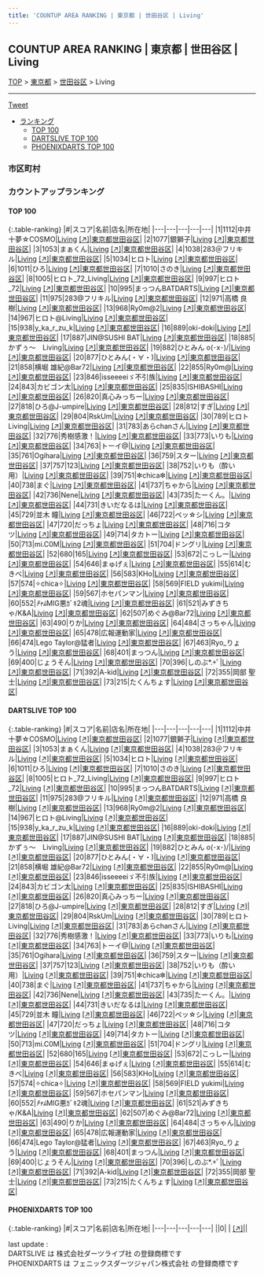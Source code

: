 ```yaml
---
title: 'COUNTUP AREA RANKING | 東京都 | 世田谷区 | Living'
---
```

## COUNTUP AREA RANKING | 東京都 | 世田谷区 | Living

[TOP](/darts/rank/) > [東京都](/darts/rank/東京都/) > [世田谷区](/darts/rank/東京都/世田谷区/) > Living

___

<a href="https://twitter.com/share?ref_src=twsrc%5Etfw" data-text="COUNTUP AREA RANKING | 東京都世田谷区Living" class="twitter-share-button" data-hashtags="DARTSLIVE,PHOENIXDARTS,darts,ダーツ" data-show-count="false">Tweet</a>

* [ランキング](#カウントアップランキング)
    * [TOP 100](#top-100)
    * [DARTSLIVE TOP 100](#dartslive-top-100)
    * [PHOENIXDARTS TOP 100](#phoenixdarts-top-100)

### 市区町村

<ul>

</ul>

### カウントアップランキング

#### TOP 100



{:.table-ranking}
|#|スコア|名前|店名|所在地|
|---|---|---|---|---|
|1|1112|<span class="rank-name-dl">中井十夢☆COSMO</span>|<a href="/darts/rank/shops/916b937ad78fc31c25d56fb0e5c39bac.html">Living</a> <a href="https://search.dartslive.com/jp/shop/916b937ad78fc31c25d56fb0e5c39bac">[↗]</a>|<a href="/darts/rank/東京都/世田谷区">東京都世田谷区</a>|
|2|1077|<span class="rank-name-dl">銀獅子</span>|<a href="/darts/rank/shops/916b937ad78fc31c25d56fb0e5c39bac.html">Living</a> <a href="https://search.dartslive.com/jp/shop/916b937ad78fc31c25d56fb0e5c39bac">[↗]</a>|<a href="/darts/rank/東京都/世田谷区">東京都世田谷区</a>|
|3|1053|<span class="rank-name-dl">まぁくん</span>|<a href="/darts/rank/shops/916b937ad78fc31c25d56fb0e5c39bac.html">Living</a> <a href="https://search.dartslive.com/jp/shop/916b937ad78fc31c25d56fb0e5c39bac">[↗]</a>|<a href="/darts/rank/東京都/世田谷区">東京都世田谷区</a>|
|4|1038|<span class="rank-name-dl">283＠フリキル</span>|<a href="/darts/rank/shops/916b937ad78fc31c25d56fb0e5c39bac.html">Living</a> <a href="https://search.dartslive.com/jp/shop/916b937ad78fc31c25d56fb0e5c39bac">[↗]</a>|<a href="/darts/rank/東京都/世田谷区">東京都世田谷区</a>|
|5|1034|<span class="rank-name-dl">ヒロト</span>|<a href="/darts/rank/shops/916b937ad78fc31c25d56fb0e5c39bac.html">Living</a> <a href="https://search.dartslive.com/jp/shop/916b937ad78fc31c25d56fb0e5c39bac">[↗]</a>|<a href="/darts/rank/東京都/世田谷区">東京都世田谷区</a>|
|6|1011|<span class="rank-name-dl">ひろ</span>|<a href="/darts/rank/shops/916b937ad78fc31c25d56fb0e5c39bac.html">Living</a> <a href="https://search.dartslive.com/jp/shop/916b937ad78fc31c25d56fb0e5c39bac">[↗]</a>|<a href="/darts/rank/東京都/世田谷区">東京都世田谷区</a>|
|7|1010|<span class="rank-name-dl">さのき</span>|<a href="/darts/rank/shops/916b937ad78fc31c25d56fb0e5c39bac.html">Living</a> <a href="https://search.dartslive.com/jp/shop/916b937ad78fc31c25d56fb0e5c39bac">[↗]</a>|<a href="/darts/rank/東京都/世田谷区">東京都世田谷区</a>|
|8|1005|<span class="rank-name-dl">ヒロト_72_Living</span>|<a href="/darts/rank/shops/916b937ad78fc31c25d56fb0e5c39bac.html">Living</a> <a href="https://search.dartslive.com/jp/shop/916b937ad78fc31c25d56fb0e5c39bac">[↗]</a>|<a href="/darts/rank/東京都/世田谷区">東京都世田谷区</a>|
|9|997|<span class="rank-name-dl">ヒロト_72</span>|<a href="/darts/rank/shops/916b937ad78fc31c25d56fb0e5c39bac.html">Living</a> <a href="https://search.dartslive.com/jp/shop/916b937ad78fc31c25d56fb0e5c39bac">[↗]</a>|<a href="/darts/rank/東京都/世田谷区">東京都世田谷区</a>|
|10|995|<span class="rank-name-dl">まっつんBATDARTS</span>|<a href="/darts/rank/shops/916b937ad78fc31c25d56fb0e5c39bac.html">Living</a> <a href="https://search.dartslive.com/jp/shop/916b937ad78fc31c25d56fb0e5c39bac">[↗]</a>|<a href="/darts/rank/東京都/世田谷区">東京都世田谷区</a>|
|11|975|<span class="rank-name-dl">283@フリキル</span>|<a href="/darts/rank/shops/916b937ad78fc31c25d56fb0e5c39bac.html">Living</a> <a href="https://search.dartslive.com/jp/shop/916b937ad78fc31c25d56fb0e5c39bac">[↗]</a>|<a href="/darts/rank/東京都/世田谷区">東京都世田谷区</a>|
|12|971|<span class="rank-name-dl">高橋 良樹</span>|<a href="/darts/rank/shops/916b937ad78fc31c25d56fb0e5c39bac.html">Living</a> <a href="https://search.dartslive.com/jp/shop/916b937ad78fc31c25d56fb0e5c39bac">[↗]</a>|<a href="/darts/rank/東京都/世田谷区">東京都世田谷区</a>|
|13|968|<span class="rank-name-dl">Ry0m@2</span>|<a href="/darts/rank/shops/916b937ad78fc31c25d56fb0e5c39bac.html">Living</a> <a href="https://search.dartslive.com/jp/shop/916b937ad78fc31c25d56fb0e5c39bac">[↗]</a>|<a href="/darts/rank/東京都/世田谷区">東京都世田谷区</a>|
|14|967|<span class="rank-name-dl">ヒロト@Living</span>|<a href="/darts/rank/shops/916b937ad78fc31c25d56fb0e5c39bac.html">Living</a> <a href="https://search.dartslive.com/jp/shop/916b937ad78fc31c25d56fb0e5c39bac">[↗]</a>|<a href="/darts/rank/東京都/世田谷区">東京都世田谷区</a>|
|15|938|<span class="rank-name-dl">y_ka_r_zu_k</span>|<a href="/darts/rank/shops/916b937ad78fc31c25d56fb0e5c39bac.html">Living</a> <a href="https://search.dartslive.com/jp/shop/916b937ad78fc31c25d56fb0e5c39bac">[↗]</a>|<a href="/darts/rank/東京都/世田谷区">東京都世田谷区</a>|
|16|889|<span class="rank-name-dl">oki-doki</span>|<a href="/darts/rank/shops/916b937ad78fc31c25d56fb0e5c39bac.html">Living</a> <a href="https://search.dartslive.com/jp/shop/916b937ad78fc31c25d56fb0e5c39bac">[↗]</a>|<a href="/darts/rank/東京都/世田谷区">東京都世田谷区</a>|
|17|887|<span class="rank-name-dl">JIN@SUSHI BAT</span>|<a href="/darts/rank/shops/916b937ad78fc31c25d56fb0e5c39bac.html">Living</a> <a href="https://search.dartslive.com/jp/shop/916b937ad78fc31c25d56fb0e5c39bac">[↗]</a>|<a href="/darts/rank/東京都/世田谷区">東京都世田谷区</a>|
|18|885|<span class="rank-name-dl">かずぅ〜　Living</span>|<a href="/darts/rank/shops/916b937ad78fc31c25d56fb0e5c39bac.html">Living</a> <a href="https://search.dartslive.com/jp/shop/916b937ad78fc31c25d56fb0e5c39bac">[↗]</a>|<a href="/darts/rank/東京都/世田谷区">東京都世田谷区</a>|
|19|882|<span class="rank-name-dl">ひとみん o(･x･)/</span>|<a href="/darts/rank/shops/916b937ad78fc31c25d56fb0e5c39bac.html">Living</a> <a href="https://search.dartslive.com/jp/shop/916b937ad78fc31c25d56fb0e5c39bac">[↗]</a>|<a href="/darts/rank/東京都/世田谷区">東京都世田谷区</a>|
|20|877|<span class="rank-name-dl">ひとみん(・∀・)</span>|<a href="/darts/rank/shops/916b937ad78fc31c25d56fb0e5c39bac.html">Living</a> <a href="https://search.dartslive.com/jp/shop/916b937ad78fc31c25d56fb0e5c39bac">[↗]</a>|<a href="/darts/rank/東京都/世田谷区">東京都世田谷区</a>|
|21|858|<span class="rank-name-dl">横堀 雄紀@Bar72</span>|<a href="/darts/rank/shops/916b937ad78fc31c25d56fb0e5c39bac.html">Living</a> <a href="https://search.dartslive.com/jp/shop/916b937ad78fc31c25d56fb0e5c39bac">[↗]</a>|<a href="/darts/rank/東京都/世田谷区">東京都世田谷区</a>|
|22|855|<span class="rank-name-dl">Ry0m@</span>|<a href="/darts/rank/shops/916b937ad78fc31c25d56fb0e5c39bac.html">Living</a> <a href="https://search.dartslive.com/jp/shop/916b937ad78fc31c25d56fb0e5c39bac">[↗]</a>|<a href="/darts/rank/東京都/世田谷区">東京都世田谷区</a>|
|23|846|<span class="rank-name-dl">isseeeeiゞ不引族</span>|<a href="/darts/rank/shops/916b937ad78fc31c25d56fb0e5c39bac.html">Living</a> <a href="https://search.dartslive.com/jp/shop/916b937ad78fc31c25d56fb0e5c39bac">[↗]</a>|<a href="/darts/rank/東京都/世田谷区">東京都世田谷区</a>|
|24|843|<span class="rank-name-dl">カビゴン太</span>|<a href="/darts/rank/shops/916b937ad78fc31c25d56fb0e5c39bac.html">Living</a> <a href="https://search.dartslive.com/jp/shop/916b937ad78fc31c25d56fb0e5c39bac">[↗]</a>|<a href="/darts/rank/東京都/世田谷区">東京都世田谷区</a>|
|25|835|<span class="rank-name-dl">ISHIBASHI</span>|<a href="/darts/rank/shops/916b937ad78fc31c25d56fb0e5c39bac.html">Living</a> <a href="https://search.dartslive.com/jp/shop/916b937ad78fc31c25d56fb0e5c39bac">[↗]</a>|<a href="/darts/rank/東京都/世田谷区">東京都世田谷区</a>|
|26|820|<span class="rank-name-dl">真心みっちー</span>|<a href="/darts/rank/shops/916b937ad78fc31c25d56fb0e5c39bac.html">Living</a> <a href="https://search.dartslive.com/jp/shop/916b937ad78fc31c25d56fb0e5c39bac">[↗]</a>|<a href="/darts/rank/東京都/世田谷区">東京都世田谷区</a>|
|27|818|<span class="rank-name-dl">ひろ@J-umpire</span>|<a href="/darts/rank/shops/916b937ad78fc31c25d56fb0e5c39bac.html">Living</a> <a href="https://search.dartslive.com/jp/shop/916b937ad78fc31c25d56fb0e5c39bac">[↗]</a>|<a href="/darts/rank/東京都/世田谷区">東京都世田谷区</a>|
|28|812|<span class="rank-name-dl">すぎ</span>|<a href="/darts/rank/shops/916b937ad78fc31c25d56fb0e5c39bac.html">Living</a> <a href="https://search.dartslive.com/jp/shop/916b937ad78fc31c25d56fb0e5c39bac">[↗]</a>|<a href="/darts/rank/東京都/世田谷区">東京都世田谷区</a>|
|29|804|<span class="rank-name-dl">RskUm</span>|<a href="/darts/rank/shops/916b937ad78fc31c25d56fb0e5c39bac.html">Living</a> <a href="https://search.dartslive.com/jp/shop/916b937ad78fc31c25d56fb0e5c39bac">[↗]</a>|<a href="/darts/rank/東京都/世田谷区">東京都世田谷区</a>|
|30|789|<span class="rank-name-dl">ヒロト Living</span>|<a href="/darts/rank/shops/916b937ad78fc31c25d56fb0e5c39bac.html">Living</a> <a href="https://search.dartslive.com/jp/shop/916b937ad78fc31c25d56fb0e5c39bac">[↗]</a>|<a href="/darts/rank/東京都/世田谷区">東京都世田谷区</a>|
|31|783|<span class="rank-name-dl">あらchanさん</span>|<a href="/darts/rank/shops/916b937ad78fc31c25d56fb0e5c39bac.html">Living</a> <a href="https://search.dartslive.com/jp/shop/916b937ad78fc31c25d56fb0e5c39bac">[↗]</a>|<a href="/darts/rank/東京都/世田谷区">東京都世田谷区</a>|
|32|776|<span class="rank-name-dl">秀樹感激！</span>|<a href="/darts/rank/shops/916b937ad78fc31c25d56fb0e5c39bac.html">Living</a> <a href="https://search.dartslive.com/jp/shop/916b937ad78fc31c25d56fb0e5c39bac">[↗]</a>|<a href="/darts/rank/東京都/世田谷区">東京都世田谷区</a>|
|33|773|<span class="rank-name-dl">いりも</span>|<a href="/darts/rank/shops/916b937ad78fc31c25d56fb0e5c39bac.html">Living</a> <a href="https://search.dartslive.com/jp/shop/916b937ad78fc31c25d56fb0e5c39bac">[↗]</a>|<a href="/darts/rank/東京都/世田谷区">東京都世田谷区</a>|
|34|763|<span class="rank-name-dl">トーイ@</span>|<a href="/darts/rank/shops/916b937ad78fc31c25d56fb0e5c39bac.html">Living</a> <a href="https://search.dartslive.com/jp/shop/916b937ad78fc31c25d56fb0e5c39bac">[↗]</a>|<a href="/darts/rank/東京都/世田谷区">東京都世田谷区</a>|
|35|761|<span class="rank-name-dl">Ogihara</span>|<a href="/darts/rank/shops/916b937ad78fc31c25d56fb0e5c39bac.html">Living</a> <a href="https://search.dartslive.com/jp/shop/916b937ad78fc31c25d56fb0e5c39bac">[↗]</a>|<a href="/darts/rank/東京都/世田谷区">東京都世田谷区</a>|
|36|759|<span class="rank-name-dl">スター</span>|<a href="/darts/rank/shops/916b937ad78fc31c25d56fb0e5c39bac.html">Living</a> <a href="https://search.dartslive.com/jp/shop/916b937ad78fc31c25d56fb0e5c39bac">[↗]</a>|<a href="/darts/rank/東京都/世田谷区">東京都世田谷区</a>|
|37|757|<span class="rank-name-dl">123</span>|<a href="/darts/rank/shops/916b937ad78fc31c25d56fb0e5c39bac.html">Living</a> <a href="https://search.dartslive.com/jp/shop/916b937ad78fc31c25d56fb0e5c39bac">[↗]</a>|<a href="/darts/rank/東京都/世田谷区">東京都世田谷区</a>|
|38|752|<span class="rank-name-dl">いりも（酔い用）</span>|<a href="/darts/rank/shops/916b937ad78fc31c25d56fb0e5c39bac.html">Living</a> <a href="https://search.dartslive.com/jp/shop/916b937ad78fc31c25d56fb0e5c39bac">[↗]</a>|<a href="/darts/rank/東京都/世田谷区">東京都世田谷区</a>|
|39|751|<span class="rank-name-dl">✼chica✼</span>|<a href="/darts/rank/shops/916b937ad78fc31c25d56fb0e5c39bac.html">Living</a> <a href="https://search.dartslive.com/jp/shop/916b937ad78fc31c25d56fb0e5c39bac">[↗]</a>|<a href="/darts/rank/東京都/世田谷区">東京都世田谷区</a>|
|40|738|<span class="rank-name-dl">まぐ</span>|<a href="/darts/rank/shops/916b937ad78fc31c25d56fb0e5c39bac.html">Living</a> <a href="https://search.dartslive.com/jp/shop/916b937ad78fc31c25d56fb0e5c39bac">[↗]</a>|<a href="/darts/rank/東京都/世田谷区">東京都世田谷区</a>|
|41|737|<span class="rank-name-dl">ちゃから</span>|<a href="/darts/rank/shops/916b937ad78fc31c25d56fb0e5c39bac.html">Living</a> <a href="https://search.dartslive.com/jp/shop/916b937ad78fc31c25d56fb0e5c39bac">[↗]</a>|<a href="/darts/rank/東京都/世田谷区">東京都世田谷区</a>|
|42|736|<span class="rank-name-dl">Nene</span>|<a href="/darts/rank/shops/916b937ad78fc31c25d56fb0e5c39bac.html">Living</a> <a href="https://search.dartslive.com/jp/shop/916b937ad78fc31c25d56fb0e5c39bac">[↗]</a>|<a href="/darts/rank/東京都/世田谷区">東京都世田谷区</a>|
|43|735|<span class="rank-name-dl">たーくん。</span>|<a href="/darts/rank/shops/916b937ad78fc31c25d56fb0e5c39bac.html">Living</a> <a href="https://search.dartslive.com/jp/shop/916b937ad78fc31c25d56fb0e5c39bac">[↗]</a>|<a href="/darts/rank/東京都/世田谷区">東京都世田谷区</a>|
|44|731|<span class="rank-name-dl">きいだなるは</span>|<a href="/darts/rank/shops/916b937ad78fc31c25d56fb0e5c39bac.html">Living</a> <a href="https://search.dartslive.com/jp/shop/916b937ad78fc31c25d56fb0e5c39bac">[↗]</a>|<a href="/darts/rank/東京都/世田谷区">東京都世田谷区</a>|
|45|729|<span class="rank-name-dl">並木 瞳</span>|<a href="/darts/rank/shops/916b937ad78fc31c25d56fb0e5c39bac.html">Living</a> <a href="https://search.dartslive.com/jp/shop/916b937ad78fc31c25d56fb0e5c39bac">[↗]</a>|<a href="/darts/rank/東京都/世田谷区">東京都世田谷区</a>|
|46|722|<span class="rank-name-dl">ペッ☆シ</span>|<a href="/darts/rank/shops/916b937ad78fc31c25d56fb0e5c39bac.html">Living</a> <a href="https://search.dartslive.com/jp/shop/916b937ad78fc31c25d56fb0e5c39bac">[↗]</a>|<a href="/darts/rank/東京都/世田谷区">東京都世田谷区</a>|
|47|720|<span class="rank-name-dl">だっちょ</span>|<a href="/darts/rank/shops/916b937ad78fc31c25d56fb0e5c39bac.html">Living</a> <a href="https://search.dartslive.com/jp/shop/916b937ad78fc31c25d56fb0e5c39bac">[↗]</a>|<a href="/darts/rank/東京都/世田谷区">東京都世田谷区</a>|
|48|716|<span class="rank-name-dl">コタツ</span>|<a href="/darts/rank/shops/916b937ad78fc31c25d56fb0e5c39bac.html">Living</a> <a href="https://search.dartslive.com/jp/shop/916b937ad78fc31c25d56fb0e5c39bac">[↗]</a>|<a href="/darts/rank/東京都/世田谷区">東京都世田谷区</a>|
|49|714|<span class="rank-name-dl">タカトー</span>|<a href="/darts/rank/shops/916b937ad78fc31c25d56fb0e5c39bac.html">Living</a> <a href="https://search.dartslive.com/jp/shop/916b937ad78fc31c25d56fb0e5c39bac">[↗]</a>|<a href="/darts/rank/東京都/世田谷区">東京都世田谷区</a>|
|50|713|<span class="rank-name-dl">mi.C0M</span>|<a href="/darts/rank/shops/916b937ad78fc31c25d56fb0e5c39bac.html">Living</a> <a href="https://search.dartslive.com/jp/shop/916b937ad78fc31c25d56fb0e5c39bac">[↗]</a>|<a href="/darts/rank/東京都/世田谷区">東京都世田谷区</a>|
|51|704|<span class="rank-name-dl">ドングリ</span>|<a href="/darts/rank/shops/916b937ad78fc31c25d56fb0e5c39bac.html">Living</a> <a href="https://search.dartslive.com/jp/shop/916b937ad78fc31c25d56fb0e5c39bac">[↗]</a>|<a href="/darts/rank/東京都/世田谷区">東京都世田谷区</a>|
|52|680|<span class="rank-name-dl">165</span>|<a href="/darts/rank/shops/916b937ad78fc31c25d56fb0e5c39bac.html">Living</a> <a href="https://search.dartslive.com/jp/shop/916b937ad78fc31c25d56fb0e5c39bac">[↗]</a>|<a href="/darts/rank/東京都/世田谷区">東京都世田谷区</a>|
|53|672|<span class="rank-name-dl">こっしー</span>|<a href="/darts/rank/shops/916b937ad78fc31c25d56fb0e5c39bac.html">Living</a> <a href="https://search.dartslive.com/jp/shop/916b937ad78fc31c25d56fb0e5c39bac">[↗]</a>|<a href="/darts/rank/東京都/世田谷区">東京都世田谷区</a>|
|54|646|<span class="rank-name-dl">まゅげぇ</span>|<a href="/darts/rank/shops/916b937ad78fc31c25d56fb0e5c39bac.html">Living</a> <a href="https://search.dartslive.com/jp/shop/916b937ad78fc31c25d56fb0e5c39bac">[↗]</a>|<a href="/darts/rank/東京都/世田谷区">東京都世田谷区</a>|
|55|614|<span class="rank-name-dl">むきべ</span>|<a href="/darts/rank/shops/916b937ad78fc31c25d56fb0e5c39bac.html">Living</a> <a href="https://search.dartslive.com/jp/shop/916b937ad78fc31c25d56fb0e5c39bac">[↗]</a>|<a href="/darts/rank/東京都/世田谷区">東京都世田谷区</a>|
|56|583|<span class="rank-name-dl">KHo</span>|<a href="/darts/rank/shops/916b937ad78fc31c25d56fb0e5c39bac.html">Living</a> <a href="https://search.dartslive.com/jp/shop/916b937ad78fc31c25d56fb0e5c39bac">[↗]</a>|<a href="/darts/rank/東京都/世田谷区">東京都世田谷区</a>|
|57|574|<span class="rank-name-dl">✧chica✧</span>|<a href="/darts/rank/shops/916b937ad78fc31c25d56fb0e5c39bac.html">Living</a> <a href="https://search.dartslive.com/jp/shop/916b937ad78fc31c25d56fb0e5c39bac">[↗]</a>|<a href="/darts/rank/東京都/世田谷区">東京都世田谷区</a>|
|58|569|<span class="rank-name-dl">FIELD yukimi</span>|<a href="/darts/rank/shops/916b937ad78fc31c25d56fb0e5c39bac.html">Living</a> <a href="https://search.dartslive.com/jp/shop/916b937ad78fc31c25d56fb0e5c39bac">[↗]</a>|<a href="/darts/rank/東京都/世田谷区">東京都世田谷区</a>|
|59|567|<span class="rank-name-dl">ホセパンマン</span>|<a href="/darts/rank/shops/916b937ad78fc31c25d56fb0e5c39bac.html">Living</a> <a href="https://search.dartslive.com/jp/shop/916b937ad78fc31c25d56fb0e5c39bac">[↗]</a>|<a href="/darts/rank/東京都/世田谷区">東京都世田谷区</a>|
|60|552|<span class="rank-name-dl">*ﾁｬﾑ*MIG悪ｶﾞｷ2魂</span>|<a href="/darts/rank/shops/916b937ad78fc31c25d56fb0e5c39bac.html">Living</a> <a href="https://search.dartslive.com/jp/shop/916b937ad78fc31c25d56fb0e5c39bac">[↗]</a>|<a href="/darts/rank/東京都/世田谷区">東京都世田谷区</a>|
|61|521|<span class="rank-name-dl">みずきちゃ/K&amp;A</span>|<a href="/darts/rank/shops/916b937ad78fc31c25d56fb0e5c39bac.html">Living</a> <a href="https://search.dartslive.com/jp/shop/916b937ad78fc31c25d56fb0e5c39bac">[↗]</a>|<a href="/darts/rank/東京都/世田谷区">東京都世田谷区</a>|
|62|507|<span class="rank-name-dl">めぐみ@Bar72</span>|<a href="/darts/rank/shops/916b937ad78fc31c25d56fb0e5c39bac.html">Living</a> <a href="https://search.dartslive.com/jp/shop/916b937ad78fc31c25d56fb0e5c39bac">[↗]</a>|<a href="/darts/rank/東京都/世田谷区">東京都世田谷区</a>|
|63|490|<span class="rank-name-dl">りか</span>|<a href="/darts/rank/shops/916b937ad78fc31c25d56fb0e5c39bac.html">Living</a> <a href="https://search.dartslive.com/jp/shop/916b937ad78fc31c25d56fb0e5c39bac">[↗]</a>|<a href="/darts/rank/東京都/世田谷区">東京都世田谷区</a>|
|64|484|<span class="rank-name-dl">さっちゃん</span>|<a href="/darts/rank/shops/916b937ad78fc31c25d56fb0e5c39bac.html">Living</a> <a href="https://search.dartslive.com/jp/shop/916b937ad78fc31c25d56fb0e5c39bac">[↗]</a>|<a href="/darts/rank/東京都/世田谷区">東京都世田谷区</a>|
|65|478|<span class="rank-name-dl">広報運動家</span>|<a href="/darts/rank/shops/916b937ad78fc31c25d56fb0e5c39bac.html">Living</a> <a href="https://search.dartslive.com/jp/shop/916b937ad78fc31c25d56fb0e5c39bac">[↗]</a>|<a href="/darts/rank/東京都/世田谷区">東京都世田谷区</a>|
|66|474|<span class="rank-name-dl">Lego Taylor@猛者</span>|<a href="/darts/rank/shops/916b937ad78fc31c25d56fb0e5c39bac.html">Living</a> <a href="https://search.dartslive.com/jp/shop/916b937ad78fc31c25d56fb0e5c39bac">[↗]</a>|<a href="/darts/rank/東京都/世田谷区">東京都世田谷区</a>|
|67|463|<span class="rank-name-dl">Ryo_りょう</span>|<a href="/darts/rank/shops/916b937ad78fc31c25d56fb0e5c39bac.html">Living</a> <a href="https://search.dartslive.com/jp/shop/916b937ad78fc31c25d56fb0e5c39bac">[↗]</a>|<a href="/darts/rank/東京都/世田谷区">東京都世田谷区</a>|
|68|401|<span class="rank-name-dl">まっつん</span>|<a href="/darts/rank/shops/916b937ad78fc31c25d56fb0e5c39bac.html">Living</a> <a href="https://search.dartslive.com/jp/shop/916b937ad78fc31c25d56fb0e5c39bac">[↗]</a>|<a href="/darts/rank/東京都/世田谷区">東京都世田谷区</a>|
|69|400|<span class="rank-name-dl">じょうそん</span>|<a href="/darts/rank/shops/916b937ad78fc31c25d56fb0e5c39bac.html">Living</a> <a href="https://search.dartslive.com/jp/shop/916b937ad78fc31c25d56fb0e5c39bac">[↗]</a>|<a href="/darts/rank/東京都/世田谷区">東京都世田谷区</a>|
|70|396|<span class="rank-name-dl">しのぶ*.+ﾟ</span>|<a href="/darts/rank/shops/916b937ad78fc31c25d56fb0e5c39bac.html">Living</a> <a href="https://search.dartslive.com/jp/shop/916b937ad78fc31c25d56fb0e5c39bac">[↗]</a>|<a href="/darts/rank/東京都/世田谷区">東京都世田谷区</a>|
|71|392|<span class="rank-name-dl">A-kid</span>|<a href="/darts/rank/shops/916b937ad78fc31c25d56fb0e5c39bac.html">Living</a> <a href="https://search.dartslive.com/jp/shop/916b937ad78fc31c25d56fb0e5c39bac">[↗]</a>|<a href="/darts/rank/東京都/世田谷区">東京都世田谷区</a>|
|72|355|<span class="rank-name-dl">岡部 聖士</span>|<a href="/darts/rank/shops/916b937ad78fc31c25d56fb0e5c39bac.html">Living</a> <a href="https://search.dartslive.com/jp/shop/916b937ad78fc31c25d56fb0e5c39bac">[↗]</a>|<a href="/darts/rank/東京都/世田谷区">東京都世田谷区</a>|
|73|215|<span class="rank-name-dl">たくんちょす</span>|<a href="/darts/rank/shops/916b937ad78fc31c25d56fb0e5c39bac.html">Living</a> <a href="https://search.dartslive.com/jp/shop/916b937ad78fc31c25d56fb0e5c39bac">[↗]</a>|<a href="/darts/rank/東京都/世田谷区">東京都世田谷区</a>|


#### DARTSLIVE TOP 100



{:.table-ranking}
|#|スコア|名前|店名|所在地|
|---|---|---|---|---|
|1|1112|<span class="rank-name-dl">中井十夢☆COSMO</span>|<a href="/darts/rank/shops/916b937ad78fc31c25d56fb0e5c39bac.html">Living</a> <a href="https://search.dartslive.com/jp/shop/916b937ad78fc31c25d56fb0e5c39bac">[↗]</a>|<a href="/darts/rank/東京都/世田谷区">東京都世田谷区</a>|
|2|1077|<span class="rank-name-dl">銀獅子</span>|<a href="/darts/rank/shops/916b937ad78fc31c25d56fb0e5c39bac.html">Living</a> <a href="https://search.dartslive.com/jp/shop/916b937ad78fc31c25d56fb0e5c39bac">[↗]</a>|<a href="/darts/rank/東京都/世田谷区">東京都世田谷区</a>|
|3|1053|<span class="rank-name-dl">まぁくん</span>|<a href="/darts/rank/shops/916b937ad78fc31c25d56fb0e5c39bac.html">Living</a> <a href="https://search.dartslive.com/jp/shop/916b937ad78fc31c25d56fb0e5c39bac">[↗]</a>|<a href="/darts/rank/東京都/世田谷区">東京都世田谷区</a>|
|4|1038|<span class="rank-name-dl">283＠フリキル</span>|<a href="/darts/rank/shops/916b937ad78fc31c25d56fb0e5c39bac.html">Living</a> <a href="https://search.dartslive.com/jp/shop/916b937ad78fc31c25d56fb0e5c39bac">[↗]</a>|<a href="/darts/rank/東京都/世田谷区">東京都世田谷区</a>|
|5|1034|<span class="rank-name-dl">ヒロト</span>|<a href="/darts/rank/shops/916b937ad78fc31c25d56fb0e5c39bac.html">Living</a> <a href="https://search.dartslive.com/jp/shop/916b937ad78fc31c25d56fb0e5c39bac">[↗]</a>|<a href="/darts/rank/東京都/世田谷区">東京都世田谷区</a>|
|6|1011|<span class="rank-name-dl">ひろ</span>|<a href="/darts/rank/shops/916b937ad78fc31c25d56fb0e5c39bac.html">Living</a> <a href="https://search.dartslive.com/jp/shop/916b937ad78fc31c25d56fb0e5c39bac">[↗]</a>|<a href="/darts/rank/東京都/世田谷区">東京都世田谷区</a>|
|7|1010|<span class="rank-name-dl">さのき</span>|<a href="/darts/rank/shops/916b937ad78fc31c25d56fb0e5c39bac.html">Living</a> <a href="https://search.dartslive.com/jp/shop/916b937ad78fc31c25d56fb0e5c39bac">[↗]</a>|<a href="/darts/rank/東京都/世田谷区">東京都世田谷区</a>|
|8|1005|<span class="rank-name-dl">ヒロト_72_Living</span>|<a href="/darts/rank/shops/916b937ad78fc31c25d56fb0e5c39bac.html">Living</a> <a href="https://search.dartslive.com/jp/shop/916b937ad78fc31c25d56fb0e5c39bac">[↗]</a>|<a href="/darts/rank/東京都/世田谷区">東京都世田谷区</a>|
|9|997|<span class="rank-name-dl">ヒロト_72</span>|<a href="/darts/rank/shops/916b937ad78fc31c25d56fb0e5c39bac.html">Living</a> <a href="https://search.dartslive.com/jp/shop/916b937ad78fc31c25d56fb0e5c39bac">[↗]</a>|<a href="/darts/rank/東京都/世田谷区">東京都世田谷区</a>|
|10|995|<span class="rank-name-dl">まっつんBATDARTS</span>|<a href="/darts/rank/shops/916b937ad78fc31c25d56fb0e5c39bac.html">Living</a> <a href="https://search.dartslive.com/jp/shop/916b937ad78fc31c25d56fb0e5c39bac">[↗]</a>|<a href="/darts/rank/東京都/世田谷区">東京都世田谷区</a>|
|11|975|<span class="rank-name-dl">283@フリキル</span>|<a href="/darts/rank/shops/916b937ad78fc31c25d56fb0e5c39bac.html">Living</a> <a href="https://search.dartslive.com/jp/shop/916b937ad78fc31c25d56fb0e5c39bac">[↗]</a>|<a href="/darts/rank/東京都/世田谷区">東京都世田谷区</a>|
|12|971|<span class="rank-name-dl">高橋 良樹</span>|<a href="/darts/rank/shops/916b937ad78fc31c25d56fb0e5c39bac.html">Living</a> <a href="https://search.dartslive.com/jp/shop/916b937ad78fc31c25d56fb0e5c39bac">[↗]</a>|<a href="/darts/rank/東京都/世田谷区">東京都世田谷区</a>|
|13|968|<span class="rank-name-dl">Ry0m@2</span>|<a href="/darts/rank/shops/916b937ad78fc31c25d56fb0e5c39bac.html">Living</a> <a href="https://search.dartslive.com/jp/shop/916b937ad78fc31c25d56fb0e5c39bac">[↗]</a>|<a href="/darts/rank/東京都/世田谷区">東京都世田谷区</a>|
|14|967|<span class="rank-name-dl">ヒロト@Living</span>|<a href="/darts/rank/shops/916b937ad78fc31c25d56fb0e5c39bac.html">Living</a> <a href="https://search.dartslive.com/jp/shop/916b937ad78fc31c25d56fb0e5c39bac">[↗]</a>|<a href="/darts/rank/東京都/世田谷区">東京都世田谷区</a>|
|15|938|<span class="rank-name-dl">y_ka_r_zu_k</span>|<a href="/darts/rank/shops/916b937ad78fc31c25d56fb0e5c39bac.html">Living</a> <a href="https://search.dartslive.com/jp/shop/916b937ad78fc31c25d56fb0e5c39bac">[↗]</a>|<a href="/darts/rank/東京都/世田谷区">東京都世田谷区</a>|
|16|889|<span class="rank-name-dl">oki-doki</span>|<a href="/darts/rank/shops/916b937ad78fc31c25d56fb0e5c39bac.html">Living</a> <a href="https://search.dartslive.com/jp/shop/916b937ad78fc31c25d56fb0e5c39bac">[↗]</a>|<a href="/darts/rank/東京都/世田谷区">東京都世田谷区</a>|
|17|887|<span class="rank-name-dl">JIN@SUSHI BAT</span>|<a href="/darts/rank/shops/916b937ad78fc31c25d56fb0e5c39bac.html">Living</a> <a href="https://search.dartslive.com/jp/shop/916b937ad78fc31c25d56fb0e5c39bac">[↗]</a>|<a href="/darts/rank/東京都/世田谷区">東京都世田谷区</a>|
|18|885|<span class="rank-name-dl">かずぅ〜　Living</span>|<a href="/darts/rank/shops/916b937ad78fc31c25d56fb0e5c39bac.html">Living</a> <a href="https://search.dartslive.com/jp/shop/916b937ad78fc31c25d56fb0e5c39bac">[↗]</a>|<a href="/darts/rank/東京都/世田谷区">東京都世田谷区</a>|
|19|882|<span class="rank-name-dl">ひとみん o(･x･)/</span>|<a href="/darts/rank/shops/916b937ad78fc31c25d56fb0e5c39bac.html">Living</a> <a href="https://search.dartslive.com/jp/shop/916b937ad78fc31c25d56fb0e5c39bac">[↗]</a>|<a href="/darts/rank/東京都/世田谷区">東京都世田谷区</a>|
|20|877|<span class="rank-name-dl">ひとみん(・∀・)</span>|<a href="/darts/rank/shops/916b937ad78fc31c25d56fb0e5c39bac.html">Living</a> <a href="https://search.dartslive.com/jp/shop/916b937ad78fc31c25d56fb0e5c39bac">[↗]</a>|<a href="/darts/rank/東京都/世田谷区">東京都世田谷区</a>|
|21|858|<span class="rank-name-dl">横堀 雄紀@Bar72</span>|<a href="/darts/rank/shops/916b937ad78fc31c25d56fb0e5c39bac.html">Living</a> <a href="https://search.dartslive.com/jp/shop/916b937ad78fc31c25d56fb0e5c39bac">[↗]</a>|<a href="/darts/rank/東京都/世田谷区">東京都世田谷区</a>|
|22|855|<span class="rank-name-dl">Ry0m@</span>|<a href="/darts/rank/shops/916b937ad78fc31c25d56fb0e5c39bac.html">Living</a> <a href="https://search.dartslive.com/jp/shop/916b937ad78fc31c25d56fb0e5c39bac">[↗]</a>|<a href="/darts/rank/東京都/世田谷区">東京都世田谷区</a>|
|23|846|<span class="rank-name-dl">isseeeeiゞ不引族</span>|<a href="/darts/rank/shops/916b937ad78fc31c25d56fb0e5c39bac.html">Living</a> <a href="https://search.dartslive.com/jp/shop/916b937ad78fc31c25d56fb0e5c39bac">[↗]</a>|<a href="/darts/rank/東京都/世田谷区">東京都世田谷区</a>|
|24|843|<span class="rank-name-dl">カビゴン太</span>|<a href="/darts/rank/shops/916b937ad78fc31c25d56fb0e5c39bac.html">Living</a> <a href="https://search.dartslive.com/jp/shop/916b937ad78fc31c25d56fb0e5c39bac">[↗]</a>|<a href="/darts/rank/東京都/世田谷区">東京都世田谷区</a>|
|25|835|<span class="rank-name-dl">ISHIBASHI</span>|<a href="/darts/rank/shops/916b937ad78fc31c25d56fb0e5c39bac.html">Living</a> <a href="https://search.dartslive.com/jp/shop/916b937ad78fc31c25d56fb0e5c39bac">[↗]</a>|<a href="/darts/rank/東京都/世田谷区">東京都世田谷区</a>|
|26|820|<span class="rank-name-dl">真心みっちー</span>|<a href="/darts/rank/shops/916b937ad78fc31c25d56fb0e5c39bac.html">Living</a> <a href="https://search.dartslive.com/jp/shop/916b937ad78fc31c25d56fb0e5c39bac">[↗]</a>|<a href="/darts/rank/東京都/世田谷区">東京都世田谷区</a>|
|27|818|<span class="rank-name-dl">ひろ@J-umpire</span>|<a href="/darts/rank/shops/916b937ad78fc31c25d56fb0e5c39bac.html">Living</a> <a href="https://search.dartslive.com/jp/shop/916b937ad78fc31c25d56fb0e5c39bac">[↗]</a>|<a href="/darts/rank/東京都/世田谷区">東京都世田谷区</a>|
|28|812|<span class="rank-name-dl">すぎ</span>|<a href="/darts/rank/shops/916b937ad78fc31c25d56fb0e5c39bac.html">Living</a> <a href="https://search.dartslive.com/jp/shop/916b937ad78fc31c25d56fb0e5c39bac">[↗]</a>|<a href="/darts/rank/東京都/世田谷区">東京都世田谷区</a>|
|29|804|<span class="rank-name-dl">RskUm</span>|<a href="/darts/rank/shops/916b937ad78fc31c25d56fb0e5c39bac.html">Living</a> <a href="https://search.dartslive.com/jp/shop/916b937ad78fc31c25d56fb0e5c39bac">[↗]</a>|<a href="/darts/rank/東京都/世田谷区">東京都世田谷区</a>|
|30|789|<span class="rank-name-dl">ヒロト Living</span>|<a href="/darts/rank/shops/916b937ad78fc31c25d56fb0e5c39bac.html">Living</a> <a href="https://search.dartslive.com/jp/shop/916b937ad78fc31c25d56fb0e5c39bac">[↗]</a>|<a href="/darts/rank/東京都/世田谷区">東京都世田谷区</a>|
|31|783|<span class="rank-name-dl">あらchanさん</span>|<a href="/darts/rank/shops/916b937ad78fc31c25d56fb0e5c39bac.html">Living</a> <a href="https://search.dartslive.com/jp/shop/916b937ad78fc31c25d56fb0e5c39bac">[↗]</a>|<a href="/darts/rank/東京都/世田谷区">東京都世田谷区</a>|
|32|776|<span class="rank-name-dl">秀樹感激！</span>|<a href="/darts/rank/shops/916b937ad78fc31c25d56fb0e5c39bac.html">Living</a> <a href="https://search.dartslive.com/jp/shop/916b937ad78fc31c25d56fb0e5c39bac">[↗]</a>|<a href="/darts/rank/東京都/世田谷区">東京都世田谷区</a>|
|33|773|<span class="rank-name-dl">いりも</span>|<a href="/darts/rank/shops/916b937ad78fc31c25d56fb0e5c39bac.html">Living</a> <a href="https://search.dartslive.com/jp/shop/916b937ad78fc31c25d56fb0e5c39bac">[↗]</a>|<a href="/darts/rank/東京都/世田谷区">東京都世田谷区</a>|
|34|763|<span class="rank-name-dl">トーイ@</span>|<a href="/darts/rank/shops/916b937ad78fc31c25d56fb0e5c39bac.html">Living</a> <a href="https://search.dartslive.com/jp/shop/916b937ad78fc31c25d56fb0e5c39bac">[↗]</a>|<a href="/darts/rank/東京都/世田谷区">東京都世田谷区</a>|
|35|761|<span class="rank-name-dl">Ogihara</span>|<a href="/darts/rank/shops/916b937ad78fc31c25d56fb0e5c39bac.html">Living</a> <a href="https://search.dartslive.com/jp/shop/916b937ad78fc31c25d56fb0e5c39bac">[↗]</a>|<a href="/darts/rank/東京都/世田谷区">東京都世田谷区</a>|
|36|759|<span class="rank-name-dl">スター</span>|<a href="/darts/rank/shops/916b937ad78fc31c25d56fb0e5c39bac.html">Living</a> <a href="https://search.dartslive.com/jp/shop/916b937ad78fc31c25d56fb0e5c39bac">[↗]</a>|<a href="/darts/rank/東京都/世田谷区">東京都世田谷区</a>|
|37|757|<span class="rank-name-dl">123</span>|<a href="/darts/rank/shops/916b937ad78fc31c25d56fb0e5c39bac.html">Living</a> <a href="https://search.dartslive.com/jp/shop/916b937ad78fc31c25d56fb0e5c39bac">[↗]</a>|<a href="/darts/rank/東京都/世田谷区">東京都世田谷区</a>|
|38|752|<span class="rank-name-dl">いりも（酔い用）</span>|<a href="/darts/rank/shops/916b937ad78fc31c25d56fb0e5c39bac.html">Living</a> <a href="https://search.dartslive.com/jp/shop/916b937ad78fc31c25d56fb0e5c39bac">[↗]</a>|<a href="/darts/rank/東京都/世田谷区">東京都世田谷区</a>|
|39|751|<span class="rank-name-dl">✼chica✼</span>|<a href="/darts/rank/shops/916b937ad78fc31c25d56fb0e5c39bac.html">Living</a> <a href="https://search.dartslive.com/jp/shop/916b937ad78fc31c25d56fb0e5c39bac">[↗]</a>|<a href="/darts/rank/東京都/世田谷区">東京都世田谷区</a>|
|40|738|<span class="rank-name-dl">まぐ</span>|<a href="/darts/rank/shops/916b937ad78fc31c25d56fb0e5c39bac.html">Living</a> <a href="https://search.dartslive.com/jp/shop/916b937ad78fc31c25d56fb0e5c39bac">[↗]</a>|<a href="/darts/rank/東京都/世田谷区">東京都世田谷区</a>|
|41|737|<span class="rank-name-dl">ちゃから</span>|<a href="/darts/rank/shops/916b937ad78fc31c25d56fb0e5c39bac.html">Living</a> <a href="https://search.dartslive.com/jp/shop/916b937ad78fc31c25d56fb0e5c39bac">[↗]</a>|<a href="/darts/rank/東京都/世田谷区">東京都世田谷区</a>|
|42|736|<span class="rank-name-dl">Nene</span>|<a href="/darts/rank/shops/916b937ad78fc31c25d56fb0e5c39bac.html">Living</a> <a href="https://search.dartslive.com/jp/shop/916b937ad78fc31c25d56fb0e5c39bac">[↗]</a>|<a href="/darts/rank/東京都/世田谷区">東京都世田谷区</a>|
|43|735|<span class="rank-name-dl">たーくん。</span>|<a href="/darts/rank/shops/916b937ad78fc31c25d56fb0e5c39bac.html">Living</a> <a href="https://search.dartslive.com/jp/shop/916b937ad78fc31c25d56fb0e5c39bac">[↗]</a>|<a href="/darts/rank/東京都/世田谷区">東京都世田谷区</a>|
|44|731|<span class="rank-name-dl">きいだなるは</span>|<a href="/darts/rank/shops/916b937ad78fc31c25d56fb0e5c39bac.html">Living</a> <a href="https://search.dartslive.com/jp/shop/916b937ad78fc31c25d56fb0e5c39bac">[↗]</a>|<a href="/darts/rank/東京都/世田谷区">東京都世田谷区</a>|
|45|729|<span class="rank-name-dl">並木 瞳</span>|<a href="/darts/rank/shops/916b937ad78fc31c25d56fb0e5c39bac.html">Living</a> <a href="https://search.dartslive.com/jp/shop/916b937ad78fc31c25d56fb0e5c39bac">[↗]</a>|<a href="/darts/rank/東京都/世田谷区">東京都世田谷区</a>|
|46|722|<span class="rank-name-dl">ペッ☆シ</span>|<a href="/darts/rank/shops/916b937ad78fc31c25d56fb0e5c39bac.html">Living</a> <a href="https://search.dartslive.com/jp/shop/916b937ad78fc31c25d56fb0e5c39bac">[↗]</a>|<a href="/darts/rank/東京都/世田谷区">東京都世田谷区</a>|
|47|720|<span class="rank-name-dl">だっちょ</span>|<a href="/darts/rank/shops/916b937ad78fc31c25d56fb0e5c39bac.html">Living</a> <a href="https://search.dartslive.com/jp/shop/916b937ad78fc31c25d56fb0e5c39bac">[↗]</a>|<a href="/darts/rank/東京都/世田谷区">東京都世田谷区</a>|
|48|716|<span class="rank-name-dl">コタツ</span>|<a href="/darts/rank/shops/916b937ad78fc31c25d56fb0e5c39bac.html">Living</a> <a href="https://search.dartslive.com/jp/shop/916b937ad78fc31c25d56fb0e5c39bac">[↗]</a>|<a href="/darts/rank/東京都/世田谷区">東京都世田谷区</a>|
|49|714|<span class="rank-name-dl">タカトー</span>|<a href="/darts/rank/shops/916b937ad78fc31c25d56fb0e5c39bac.html">Living</a> <a href="https://search.dartslive.com/jp/shop/916b937ad78fc31c25d56fb0e5c39bac">[↗]</a>|<a href="/darts/rank/東京都/世田谷区">東京都世田谷区</a>|
|50|713|<span class="rank-name-dl">mi.C0M</span>|<a href="/darts/rank/shops/916b937ad78fc31c25d56fb0e5c39bac.html">Living</a> <a href="https://search.dartslive.com/jp/shop/916b937ad78fc31c25d56fb0e5c39bac">[↗]</a>|<a href="/darts/rank/東京都/世田谷区">東京都世田谷区</a>|
|51|704|<span class="rank-name-dl">ドングリ</span>|<a href="/darts/rank/shops/916b937ad78fc31c25d56fb0e5c39bac.html">Living</a> <a href="https://search.dartslive.com/jp/shop/916b937ad78fc31c25d56fb0e5c39bac">[↗]</a>|<a href="/darts/rank/東京都/世田谷区">東京都世田谷区</a>|
|52|680|<span class="rank-name-dl">165</span>|<a href="/darts/rank/shops/916b937ad78fc31c25d56fb0e5c39bac.html">Living</a> <a href="https://search.dartslive.com/jp/shop/916b937ad78fc31c25d56fb0e5c39bac">[↗]</a>|<a href="/darts/rank/東京都/世田谷区">東京都世田谷区</a>|
|53|672|<span class="rank-name-dl">こっしー</span>|<a href="/darts/rank/shops/916b937ad78fc31c25d56fb0e5c39bac.html">Living</a> <a href="https://search.dartslive.com/jp/shop/916b937ad78fc31c25d56fb0e5c39bac">[↗]</a>|<a href="/darts/rank/東京都/世田谷区">東京都世田谷区</a>|
|54|646|<span class="rank-name-dl">まゅげぇ</span>|<a href="/darts/rank/shops/916b937ad78fc31c25d56fb0e5c39bac.html">Living</a> <a href="https://search.dartslive.com/jp/shop/916b937ad78fc31c25d56fb0e5c39bac">[↗]</a>|<a href="/darts/rank/東京都/世田谷区">東京都世田谷区</a>|
|55|614|<span class="rank-name-dl">むきべ</span>|<a href="/darts/rank/shops/916b937ad78fc31c25d56fb0e5c39bac.html">Living</a> <a href="https://search.dartslive.com/jp/shop/916b937ad78fc31c25d56fb0e5c39bac">[↗]</a>|<a href="/darts/rank/東京都/世田谷区">東京都世田谷区</a>|
|56|583|<span class="rank-name-dl">KHo</span>|<a href="/darts/rank/shops/916b937ad78fc31c25d56fb0e5c39bac.html">Living</a> <a href="https://search.dartslive.com/jp/shop/916b937ad78fc31c25d56fb0e5c39bac">[↗]</a>|<a href="/darts/rank/東京都/世田谷区">東京都世田谷区</a>|
|57|574|<span class="rank-name-dl">✧chica✧</span>|<a href="/darts/rank/shops/916b937ad78fc31c25d56fb0e5c39bac.html">Living</a> <a href="https://search.dartslive.com/jp/shop/916b937ad78fc31c25d56fb0e5c39bac">[↗]</a>|<a href="/darts/rank/東京都/世田谷区">東京都世田谷区</a>|
|58|569|<span class="rank-name-dl">FIELD yukimi</span>|<a href="/darts/rank/shops/916b937ad78fc31c25d56fb0e5c39bac.html">Living</a> <a href="https://search.dartslive.com/jp/shop/916b937ad78fc31c25d56fb0e5c39bac">[↗]</a>|<a href="/darts/rank/東京都/世田谷区">東京都世田谷区</a>|
|59|567|<span class="rank-name-dl">ホセパンマン</span>|<a href="/darts/rank/shops/916b937ad78fc31c25d56fb0e5c39bac.html">Living</a> <a href="https://search.dartslive.com/jp/shop/916b937ad78fc31c25d56fb0e5c39bac">[↗]</a>|<a href="/darts/rank/東京都/世田谷区">東京都世田谷区</a>|
|60|552|<span class="rank-name-dl">*ﾁｬﾑ*MIG悪ｶﾞｷ2魂</span>|<a href="/darts/rank/shops/916b937ad78fc31c25d56fb0e5c39bac.html">Living</a> <a href="https://search.dartslive.com/jp/shop/916b937ad78fc31c25d56fb0e5c39bac">[↗]</a>|<a href="/darts/rank/東京都/世田谷区">東京都世田谷区</a>|
|61|521|<span class="rank-name-dl">みずきちゃ/K&amp;A</span>|<a href="/darts/rank/shops/916b937ad78fc31c25d56fb0e5c39bac.html">Living</a> <a href="https://search.dartslive.com/jp/shop/916b937ad78fc31c25d56fb0e5c39bac">[↗]</a>|<a href="/darts/rank/東京都/世田谷区">東京都世田谷区</a>|
|62|507|<span class="rank-name-dl">めぐみ@Bar72</span>|<a href="/darts/rank/shops/916b937ad78fc31c25d56fb0e5c39bac.html">Living</a> <a href="https://search.dartslive.com/jp/shop/916b937ad78fc31c25d56fb0e5c39bac">[↗]</a>|<a href="/darts/rank/東京都/世田谷区">東京都世田谷区</a>|
|63|490|<span class="rank-name-dl">りか</span>|<a href="/darts/rank/shops/916b937ad78fc31c25d56fb0e5c39bac.html">Living</a> <a href="https://search.dartslive.com/jp/shop/916b937ad78fc31c25d56fb0e5c39bac">[↗]</a>|<a href="/darts/rank/東京都/世田谷区">東京都世田谷区</a>|
|64|484|<span class="rank-name-dl">さっちゃん</span>|<a href="/darts/rank/shops/916b937ad78fc31c25d56fb0e5c39bac.html">Living</a> <a href="https://search.dartslive.com/jp/shop/916b937ad78fc31c25d56fb0e5c39bac">[↗]</a>|<a href="/darts/rank/東京都/世田谷区">東京都世田谷区</a>|
|65|478|<span class="rank-name-dl">広報運動家</span>|<a href="/darts/rank/shops/916b937ad78fc31c25d56fb0e5c39bac.html">Living</a> <a href="https://search.dartslive.com/jp/shop/916b937ad78fc31c25d56fb0e5c39bac">[↗]</a>|<a href="/darts/rank/東京都/世田谷区">東京都世田谷区</a>|
|66|474|<span class="rank-name-dl">Lego Taylor@猛者</span>|<a href="/darts/rank/shops/916b937ad78fc31c25d56fb0e5c39bac.html">Living</a> <a href="https://search.dartslive.com/jp/shop/916b937ad78fc31c25d56fb0e5c39bac">[↗]</a>|<a href="/darts/rank/東京都/世田谷区">東京都世田谷区</a>|
|67|463|<span class="rank-name-dl">Ryo_りょう</span>|<a href="/darts/rank/shops/916b937ad78fc31c25d56fb0e5c39bac.html">Living</a> <a href="https://search.dartslive.com/jp/shop/916b937ad78fc31c25d56fb0e5c39bac">[↗]</a>|<a href="/darts/rank/東京都/世田谷区">東京都世田谷区</a>|
|68|401|<span class="rank-name-dl">まっつん</span>|<a href="/darts/rank/shops/916b937ad78fc31c25d56fb0e5c39bac.html">Living</a> <a href="https://search.dartslive.com/jp/shop/916b937ad78fc31c25d56fb0e5c39bac">[↗]</a>|<a href="/darts/rank/東京都/世田谷区">東京都世田谷区</a>|
|69|400|<span class="rank-name-dl">じょうそん</span>|<a href="/darts/rank/shops/916b937ad78fc31c25d56fb0e5c39bac.html">Living</a> <a href="https://search.dartslive.com/jp/shop/916b937ad78fc31c25d56fb0e5c39bac">[↗]</a>|<a href="/darts/rank/東京都/世田谷区">東京都世田谷区</a>|
|70|396|<span class="rank-name-dl">しのぶ*.+ﾟ</span>|<a href="/darts/rank/shops/916b937ad78fc31c25d56fb0e5c39bac.html">Living</a> <a href="https://search.dartslive.com/jp/shop/916b937ad78fc31c25d56fb0e5c39bac">[↗]</a>|<a href="/darts/rank/東京都/世田谷区">東京都世田谷区</a>|
|71|392|<span class="rank-name-dl">A-kid</span>|<a href="/darts/rank/shops/916b937ad78fc31c25d56fb0e5c39bac.html">Living</a> <a href="https://search.dartslive.com/jp/shop/916b937ad78fc31c25d56fb0e5c39bac">[↗]</a>|<a href="/darts/rank/東京都/世田谷区">東京都世田谷区</a>|
|72|355|<span class="rank-name-dl">岡部 聖士</span>|<a href="/darts/rank/shops/916b937ad78fc31c25d56fb0e5c39bac.html">Living</a> <a href="https://search.dartslive.com/jp/shop/916b937ad78fc31c25d56fb0e5c39bac">[↗]</a>|<a href="/darts/rank/東京都/世田谷区">東京都世田谷区</a>|
|73|215|<span class="rank-name-dl">たくんちょす</span>|<a href="/darts/rank/shops/916b937ad78fc31c25d56fb0e5c39bac.html">Living</a> <a href="https://search.dartslive.com/jp/shop/916b937ad78fc31c25d56fb0e5c39bac">[↗]</a>|<a href="/darts/rank/東京都/世田谷区">東京都世田谷区</a>|


#### PHOENIXDARTS TOP 100



{:.table-ranking}
|#|スコア|名前|店名|所在地|
|---|---|---|---|---|
||0|<span class="rank-name-dl"> </span>|<a href="/darts/rank/shops/.html"></a> <a href="">[↗]</a>|<a href="/darts/rank//"></a>|


<div class="footer border-top border-gray-light mt-5 pt-3 text-right text-gray">
    last update : <span style="font-weight: italic" id="foot_last_modified"></span><br />
    DARTSLIVE は 株式会社ダーツライブ社 の登録商標です<br />
    PHOENIXDARTS は フェニックスダーツジャパン株式会社 の登録商標です<br />
</div>

<script src="https://cdnjs.cloudflare.com/ajax/libs/jquery.tablesorter/2.31.3/js/jquery.tablesorter.min.js" integrity="sha512-qzgd5cYSZcosqpzpn7zF2ZId8f/8CHmFKZ8j7mU4OUXTNRd5g+ZHBPsgKEwoqxCtdQvExE5LprwwPAgoicguNg==" crossorigin="anonymous" referrerpolicy="no-referrer"></script>
<link rel="stylesheet" href="https://cdnjs.cloudflare.com/ajax/libs/jquery.tablesorter/2.31.3/css/theme.default.min.css" integrity="sha512-wghhOJkjQX0Lh3NSWvNKeZ0ZpNn+SPVXX1Qyc9OCaogADktxrBiBdKGDoqVUOyhStvMBmJQ8ZdMHiR3wuEq8+w==" crossorigin="anonymous" referrerpolicy="no-referrer" />
<script>
$(function() {
    $(".table-ranking").tablesorter({sortList:[[0, 0]]});
    $("#foot_last_modified").text(formatDate(new Date(document.lastModified), 'yyyy-MM-dd HH:mm:ss'));
});
</script>

<script async src="https://platform.twitter.com/widgets.js" charset="utf-8"></script>